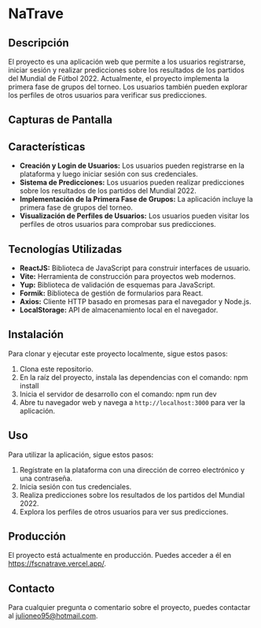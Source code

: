 # NaTrave

## Descripción
El proyecto es una aplicación web que permite a los usuarios registrarse, iniciar sesión y realizar predicciones sobre los resultados de los partidos del Mundial de Fútbol 2022. Actualmente, el proyecto implementa la primera fase de grupos del torneo. Los usuarios también pueden explorar los perfiles de otros usuarios para verificar sus predicciones.

## Capturas de Pantalla
<!-- Agrega aquí algunas capturas de pantalla del proyecto en acción -->

## Características
- **Creación y Login de Usuarios:** Los usuarios pueden registrarse en la plataforma y luego iniciar sesión con sus credenciales.
- **Sistema de Predicciones:** Los usuarios pueden realizar predicciones sobre los resultados de los partidos del Mundial 2022.
- **Implementación de la Primera Fase de Grupos:** La aplicación incluye la primera fase de grupos del torneo.
- **Visualización de Perfiles de Usuarios:** Los usuarios pueden visitar los perfiles de otros usuarios para comprobar sus predicciones.

## Tecnologías Utilizadas
- **ReactJS:** Biblioteca de JavaScript para construir interfaces de usuario.
- **Vite:** Herramienta de construcción para proyectos web modernos.
- **Yup:** Biblioteca de validación de esquemas para JavaScript.
- **Formik:** Biblioteca de gestión de formularios para React.
- **Axios:** Cliente HTTP basado en promesas para el navegador y Node.js.
- **LocalStorage:** API de almacenamiento local en el navegador.

## Instalación
Para clonar y ejecutar este proyecto localmente, sigue estos pasos:

1. Clona este repositorio.
2. En la raíz del proyecto, instala las dependencias con el comando: npm install
3. Inicia el servidor de desarrollo con el comando: npm run dev
4. Abre tu navegador web y navega a `http://localhost:3000` para ver la aplicación.

## Uso
Para utilizar la aplicación, sigue estos pasos:

1. Regístrate en la plataforma con una dirección de correo electrónico y una contraseña.
2. Inicia sesión con tus credenciales.
3. Realiza predicciones sobre los resultados de los partidos del Mundial 2022.
4. Explora los perfiles de otros usuarios para ver sus predicciones.

## Producción
El proyecto está actualmente en producción. Puedes acceder a él en https://fscnatrave.vercel.app/.

## Contacto
Para cualquier pregunta o comentario sobre el proyecto, puedes contactar al julioneo95@hotmail.com.


